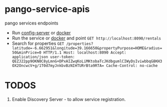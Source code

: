 # pango-service-apis
pango services endpoints
- Run [config-server](https://github.com/CEITECHS/pango-config-server) or [docker](https://hub.docker.com/r/iamiddy/pango-config-server) 
- Run the service or [docker](https://hub.docker.com/r/iamiddy/pango-service-apis/) and point `GET http://localhost:8090/rentals` 
- Search for properties `GET /properties?latitude=-6.662951&longitude=39.166650&propertyPurpose=HOME&radius=50&minPrice=0 HTTP/1.1
                         Host: localhost:8090
                         Accept: application/json
                         user-token: QEZJ22pp9OKN0C8yLmnG+DPxAIZwqKoLiMKtobaTcJKdbgumlCIWyDsIviwbbqG8KH3OX2OncwcV+g/1T0d7myJnkbvBzNIHTURrBta9RTA=
                         Cache-Control: no-cache`  
 
# TODOS
 1. Enable Discovery Server - to allow service registration.
